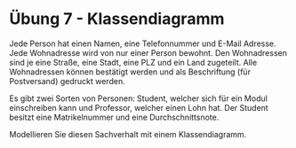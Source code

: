 # Übung 7 - Klassendiagramm

Jede Person hat einen Namen, eine Telefonnummer und E-Mail Adresse. Jede Wohnadresse wird von nur einer Person bewohnt. Den Wohnadressen sind je eine Straße, eine Stadt, eine PLZ und ein Land zugeteilt. Alle Wohnadressen können bestätigt werden und als Beschriftung (für Postversand) gedruckt werden.

Es gibt zwei Sorten von Personen: Student, welcher sich für ein Modul einschreiben kann und Professor, welcher einen Lohn hat. Der Student besitzt eine Matrikelnummer und eine Durchschnittsnote.

Modellieren Sie diesen Sachverhalt mit einem Klassendiagramm.
